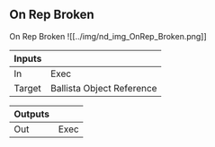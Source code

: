 ## On Rep Broken
On Rep Broken
![[../img/nd_img_OnRep_Broken.png]]

|Inputs||
|--|--|
| In | Exec |
| Target | Ballista Object Reference |

|Outputs||
|--|--|
| Out | Exec |
